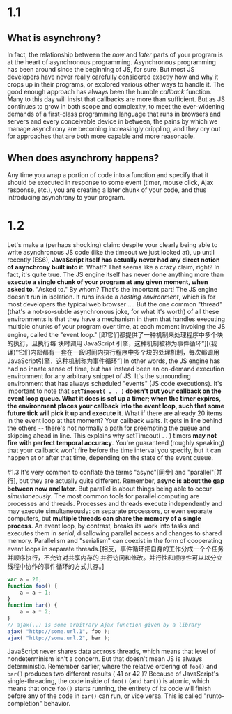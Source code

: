 # 1.1
## What is asynchrony?
In fact, the relationship between the *now* and *later* parts of your program is at the heart of asynchronous programming.
Asynchronous programming has been around since the beginning of JS, for sure. But most JS developers have never really carefully considered exactly how and why it crops up in their programs, or explored various other ways to handle it. The good enough approach has always been the humble *callback* function. Many to this day will insist that callbacks are more than sufficient.
But as JS continues to grow in both scope and complexity, to meet the ever-widening demands of a first-class programming language that runs in browsers and servers and every conceivable device in between, the pains by which we manage asynchrony are becoming increasingly crippling, and they cry out for approaches that are both more capable and more reasonable.

## When does asynchrony happens?
Any time you wrap a portion of code into a function and specify that it should be executed in response to some event (timer, mouse click, Ajax response, etc.), you are creating a later chunk of your code, and thus introducing asynchrony to your program.

# 1.2
Let's make a (perhaps shocking) claim: despite your clearly being able to write asynchronous JS code (like the timeout we just looked at), up until recently (ES6), **JavaScript itself has actually never had any direct notion of asynchrony built into it**.
What!? That seems like a crazy claim, right? In fact, it's quite true. The JS engine itself has never done anything more than **execute a single chunk of your program at any given moment, when asked to**.
"Asked to." By whom? That's the important part!
The JS engine doesn't run in isolation. It runs inside a *hosting environment*, which is for most developers the typical web browser ....
But the one common "thread" (that's a not-so-subtle asynchronous joke, for what it's worth) of all these environments is that they have a mechanism in them that handles executing multiple chunks of your program over time, at each moment invoking the JS engine, called the "event loop."
[即它们都提供了一种机制来处理程序中多个块的执行，且执行每
块时调用 JavaScript 引擎，这种机制被称为事件循环”][(我译)“它们内部都有一套在一段时间内执行程序中多个块的处理机制，每次都调用JavaScript引擎，这种机制称为事件循环”]
In other words, the JS engine has had no innate sense of time, but has instead been an on-demand execution environment for any arbitrary snippet of JS. It's the surrounding environment that has always scheduled "events" (JS code executions).
It's important to note that **``setTimeout( . . )`` doesn't put your callback on the event loop queue. What it does is set up a timer; when the timer expires, the environment places your callback into the event loop, such that some future tick will pick it up and execute it**.
What if there are already 20 items in the event loop at that moment? Your callback waits. It gets in line behind the others -- there's not normally a path for preempting the queue and skipping ahead in line. This explains why setTimeout( . . ) timers **may not fire with perfect temporal accuracy**. You're guaranteed (roughly speaking) that your callback won't fire before the time interval you specify, but it can happen at or after that time, depending on the state of the event queue.

#1.3
It's very common to conflate the terms "async"[同步] and "parallel"[并行], but they are actually quite different. Remember, **async is about the gap between now and later**. But parallel is about things being able to occur *simultaneously*.
The most common tools for parallel computing are processes and threads. Processes and threads execute independently and may execute simultaneously: on separate processors, or even separate computers, but **multiple threads can share the memory of a single process**.
An event loop, by contrast, breaks its work into tasks and executes them in *serial*, disallowing parallel access and changes to shared memory. Parallelism and "serialism" can coexist in the form of cooperating event loops in separate threads.[相反，事件循环把自身的工作分成一个个任务并顺序执行，不允许对共享内存的
并行访问和修改。并行性和顺序性可以以分立线程中协作的事件循环的方式共存。]
```javascript
var a = 20;
function foo() {
    a = a + 1;
}
function bar() {
    a = a * 2;
}
// ajax(..) is some arbitrary Ajax function given by a library
ajax( "http://some.url.1", foo );
ajax( "http://some.url.2", bar );
```
JavaScript never shares data accross threads, which means that level of nondeterminism isn't a concern. But that doesn't mean JS is always deterministic. Remember earlier, where the relative ordering of ``foo()`` and ``bar()`` produces two different results ( 41 or 42 )?
Because of JavaScript's single-threading, the code inside of ``foo()`` (and ``bar()``) is atomic, which means that once ``foo()`` starts running, the entirety of its code will finish before any of the code in ``bar()`` can run, or vice versa. This is called "runto-completion" behavior.
